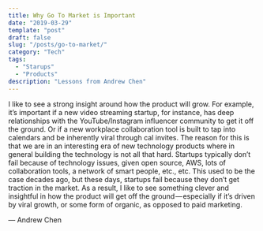 ```yaml
---
title: Why Go To Market is Important
date: "2019-03-29"
template: "post"
draft: false
slug: "/posts/go-to-market/"
category: "Tech"
tags:
  - "Starups"
  - "Products"
description: "Lessons from Andrew Chen"
---
```


I like to see a strong insight around how the product will grow. For example, it’s important if a new video streaming startup, for instance, has deep relationships with the YouTube/Instagram influencer community to get it off the ground. Or if a new workplace collaboration tool is built to tap into calendars and be inherently viral through cal invites. The reason for this is that we are in an interesting era of new technology products where in general building the technology is not all that hard. Startups typically don’t fail because of technology issues, given open source, AWS, lots of collaboration tools, a network of smart people, etc., etc. This used to be the case decades ago, but these days, startups fail because they don’t get traction in the market. As a result, I like to see something clever and insightful in how the product will get off the ground — especially if it’s driven by viral growth, or some form of organic, as opposed to paid marketing.

— Andrew Chen